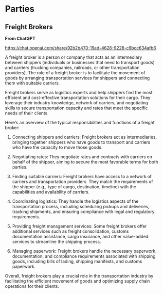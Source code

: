 # Parties

## Freight Brokers

**From ChatGPT**

https://chat.openai.com/share/92b2b470-15ad-4628-9228-c6bcc634afb6

A freight broker is a person or company that acts as an intermediary between shippers (individuals or businesses that need to transport goods) and carriers (trucking companies, railroads, or other transportation providers). The role of a freight broker is to facilitate the movement of goods by arranging transportation services for shippers and connecting them with suitable carriers.

Freight brokers serve as logistics experts and help shippers find the most efficient and cost-effective transportation solutions for their cargo. They leverage their industry knowledge, network of carriers, and negotiating skills to secure transportation capacity and rates that meet the specific needs of their clients.

Here's an overview of the typical responsibilities and functions of a freight broker:

1. Connecting shippers and carriers: Freight brokers act as intermediaries, bringing together shippers who have goods to transport and carriers who have the capacity to move those goods.

2. Negotiating rates: They negotiate rates and contracts with carriers on behalf of the shipper, aiming to secure the most favorable terms for both parties.

3. Finding suitable carriers: Freight brokers have access to a network of carriers and transportation providers. They match the requirements of the shipper (e.g., type of cargo, destination, timeline) with the capabilities and availability of carriers.

4. Coordinating logistics: They handle the logistics aspects of the transportation process, including scheduling pickups and deliveries, tracking shipments, and ensuring compliance with legal and regulatory requirements.

5. Providing freight management services: Some freight brokers offer additional services such as freight consolidation, customs documentation assistance, cargo insurance, and other value-added services to streamline the shipping process.

6. Managing paperwork: Freight brokers handle the necessary paperwork, documentation, and compliance requirements associated with shipping goods, including bills of lading, shipping manifests, and customs paperwork.

Overall, freight brokers play a crucial role in the transportation industry by facilitating the efficient movement of goods and optimizing supply chain operations for their clients.
